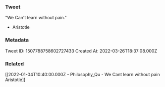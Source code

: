 ### Tweet
"We Can't learn without pain."

- Aristotle

### Metadata
Tweet ID: 1507788758602727433
Created At: 2022-03-26T18:37:08.000Z

### Related
[[2022-01-04T10:40:00.000Z - Philosophy_Qu - We Cant learn without pain  Aristotle]]

